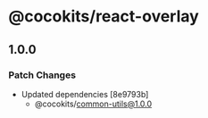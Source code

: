 # @cocokits/react-overlay

## 1.0.0

### Patch Changes

- Updated dependencies [8e9793b]
  - @cocokits/common-utils@1.0.0
